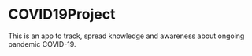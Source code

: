 # COVID19Project
This is an app to track, spread knowledge and awareness about ongoing pandemic COVID-19.
